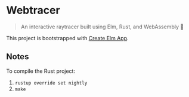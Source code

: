 # Webtracer
> An interactive raytracer built using Elm, Rust, and WebAssembly 🎉

This project is bootstrapped with [Create Elm App](https://github.com/halfzebra/create-elm-app).

## Notes
To compile the Rust project:
1. `rustup override set nightly`
2. `make`
